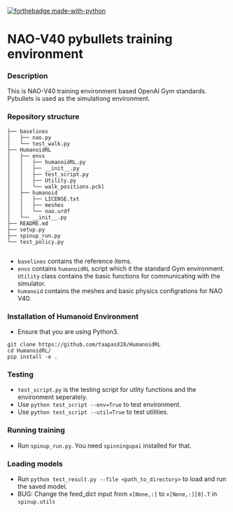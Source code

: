 [![forthebadge made-with-python](http://ForTheBadge.com/images/badges/made-with-python.svg)](https://www.python.org/) 

# NAO-V40 pybullets training environment

### Description

This is NAO-V40 training environment based OpenAI Gym standards. Pybullets is used as the simulationg environment.

### Repository structure

``` shell
├── baselines
│   ├── nao.py
│   └── test_walk.py
├── HumanoidRL
│   ├── envs
│   │   ├── humanoidRL.py
│   │   ├── __init__.py
│   │   ├── test_script.py
│   │   ├── Utility.py
│   │   └── walk_positions.pckl
│   ├── humanoid
│   │   ├── LICENSE.txt
│   │   ├── meshes
│   │   └── nao.urdf
│   └── __init__.py
├── README.md
├── setup.py
├── spinup_run.py
└── test_policy.py


```
- `baselines` contains the reference items.
- `envs` contains `humanoidRL` script which it the standard Gym environment. `Utility` class contains the basic functions for communicating with the simulator.
- `humanoid` contains the meshes and basic physics configrations for NAO V40. 

### Installation of Humanoid Environment

- Ensure that you are using Python3.

``` shell
git clone https://github.com/taapasX28/HumanoidRL
cd HumanoidRL/
pip install -e .
```

### Testing

- `test_script.py` is the testing script for utlity functions and the environment seperately.
- Use `python test_script --env=True` to test environment.
- Use `python test_script --util=True` to test utilities.

### Running training

- Run `spinup_run.py`. You need `spinningupai` installed for that.


### Loading models

- Run `python test_result.py --file <path_to_directory>` to load and run the saved model.
- BUG: Change the feed_dict input from `x[None,:]` to `x[None,:][0].T` in `spinup.utils`